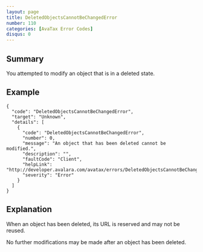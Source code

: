 ```yaml
---
layout: page
title: DeletedObjectsCannotBeChangedError
number: 110
categories: [AvaTax Error Codes]
disqus: 0
---
```


## Summary

You attempted to modify an object that is in a deleted state.

## Example

    {
      "code": "DeletedObjectsCannotBeChangedError",
      "target": "Unknown",
      "details": [
        {
          "code": "DeletedObjectsCannotBeChangedError",
          "number": 0,
          "message": "An object that has been deleted cannot be modified.",
          "description": "",
          "faultCode": "Client",
          "helpLink": "http://developer.avalara.com/avatax/errors/DeletedObjectsCannotBeChangedError",
          "severity": "Error"
        }
      ]
    }

## Explanation

When an object has been deleted, its URL is reserved and may not be reused.

No further modifications may be made after an object has been deleted.
